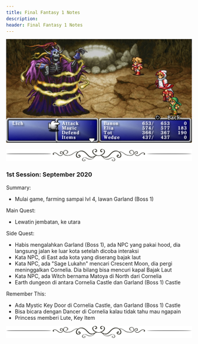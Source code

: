 ```yaml
---
title: Final Fantasy 1 Notes
description:
header: Final Fantasy 1 Notes
---
```


![image](/img/ff1.jpg "Image")

![image](/img/border.png "Border")

### 1st Session: September 2020

Summary:  
- Mulai game, farming sampai lvl 4, lawan Garland (Boss 1)

Main Quest:  
- Lewatin jembatan, ke utara

Side Quest:  
- Habis mengalahkan Garland (Boss 1), ada NPC yang pakai hood, dia langsung jalan ke luar kota setelah dicoba interaksi
- Kata NPC, di East ada kota yang diserang bajak laut
- Kata NPC, ada "Sage Lukahn" mencari Crescent Moon, dia pergi meninggalkan Cornelia. Dia bilang bisa mencuri kapal Bajak Laut
- Kata NPC, ada Witch bernama Matoya di North dari Cornelia
- Earth dungeon di antara Cornelia Castle dan Garland (Boss 1) Castle

Remember This:  
- Ada Mystic Key Door di Cornelia Castle, dan Garland (Boss 1) Castle
- Bisa bicara dengan Dancer di Cornelia kalau tidak tahu mau ngapain
- Princess memberi Lute, Key Item

![image](/img/border.png "Border")
